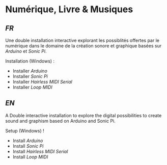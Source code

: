 # Numérique, Livre & Musiques
## *FR*
Une double installation interactive explorant les possiblités offertes par le numérique dans le domaine de la création sonore et graphique basées sur *Arduino* et *Sonic Pi*. 

Installation (Windows) :
* Installer *Arduino*
* Installer *Sonic Pi*
* Installer *Hairless MIDI Serial*
* Installer *Loop MIDI*

## *EN*
A Double interactive installation to explore the digital possibilities to create sound and graphism based on Arduino and Sonic Pi.

Setup (Windows) !
* Install *Arduino*
* Install *Sonic Pi*
* Install *Hairless MIDI Serial*
* Install *Loop MIDI*
